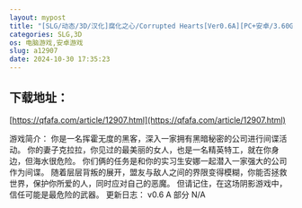 ```yaml
---
layout: mypost
title: "[SLG/动态/3D/汉化]腐化之心/Corrupted Hearts[Ver0.6A][PC+安卓/3.60G]"
categories: SLG,3D
os: 电脑游戏,安卓游戏
slug: a12907
date: 2024-10-30 17:35:23
---
```


## 下载地址：

[https://qfafa.com/article/12907.html](https://qfafa.com/article/12907.html)

游戏简介：
你是一名挥霍无度的黑客，深入一家拥有黑暗秘密的公司进行间谍活动。
你的妻子克拉拉，你见过的最美丽的女人，也是一名精英特工，就在你身边，但海水很危险。
你们俩的任务是和你的实习生安娜一起潜入一家强大的公司作为间谍。
随着层层背叛的展开，盟友与敌人之间的界限变得模糊，你能否拯救世界，保护你所爱的人，同时应对自己的恶魔。
但请记住，在这场阴影游戏中，信任可能是最危险的武器。
更新日志：
v0.6 A 部分
N/A
